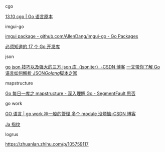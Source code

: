 cgo

[13.10 cgo | Go 语言原本](https://golang.design/under-the-hood/zh-cn/part3tools/ch11compile/cgo/)

imgui-go

[imgui package - github.com/AllenDang/imgui-go - Go Packages](https://pkg.go.dev/github.com/AllenDang/imgui-go)

[必须知道的 17 个 Go 开发库](https://mp.weixin.qq.com/s/vlpTUltiV_ZR8Ql95h5lBQ)

json

[go json 技巧以及强大的三方 json 库（jsoniter）-CSDN 博客](https://blog.csdn.net/General_zy/article/details/125015553) [一文带你了解 Go 语言如何解析 JSON*Golang*脚本之家](https://www.jb51.net/article/272488.htm)

mapstructure

[Go 每日一库之 mapstructure - 深入理解 Go - SegmentFault 思否](https://segmentfault.com/a/1190000023442894)

go work

[GO 语言 | go work 神一般的管理 多个 module 没烦恼-CSDN 博客](https://blog.csdn.net/szm1234/article/details/126670258)

[Ja 指纹](https://github.com/Danny-Dasilva/CycleTLS)

logrus

https://zhuanlan.zhihu.com/p/105759117
